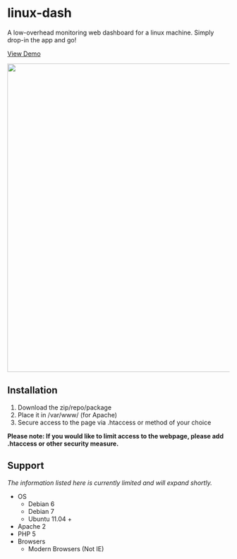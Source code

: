 linux-dash
==========

A low-overhead monitoring web dashboard for a linux machine. Simply drop-in the app and go!

<a href="http://afaq.dreamhosters.com/linux-dash/"> View Demo </a>



<img width="700px" src="http://afaq.dreamhosters.com/linux-dash/linux-dash.PNG">

<h2>Installation</h2>
<ol>
  <li>Download the zip/repo/package</li>
  <li>Place it in /var/www/ (for Apache)</li>
  <li>Secure access to the page via .htaccess or method of your choice</li>
</ol>  

<b>Please note: If you would like to limit access to the webpage, please add .htaccess or other security measure.</b>

<h2>Support</h2>

<em>The information listed here is currently limited and will expand shortly.</em>

<ul>
 <li>OS
    <ul>
      <li>Debian 6  </li>
      <li>Debian 7 </li>
      <li>Ubuntu 11.04 +</li>
    </ul>
 </li>
 
 <li>Apache 2</li>
 <li>PHP 5</li>
 <li>Browsers
  <ul>
          <li>Modern Browsers (Not IE)</li>
        
  </ul>
 </li>
</ul>
